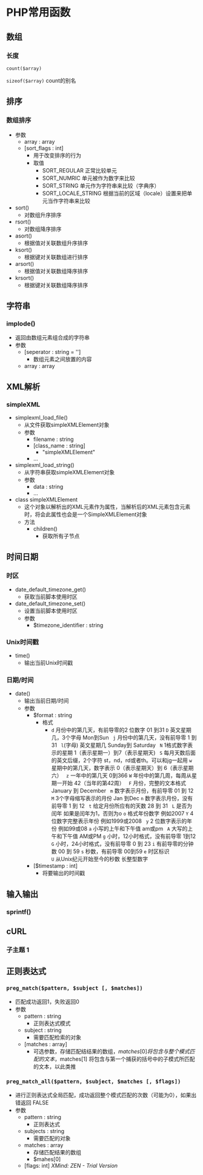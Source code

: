 # PHP常用函数
## 数组

### 长度

`count($array)`

`sizeof($array)` count的别名

## 排序

### 数组排序
* 参数
    * array : array
    * [sort_flags : int]
        * 用于改变排序的行为
        * 取值
            * SORT_REGULAR 正常比较单元
            * SORT_NUMRIC 单元被作为数字来比较
            * SORT_STRING 单元作为字符串来比较（字典序）
            * SORT_LOCALE_STRING 根据当前的区域（locale）设置来把单元当作字符串来比较
* sort()
    * 对数组升序排序
* rsort()
    * 对数组降序排序
* asort()
    * 根据值对关联数组升序排序
* ksort()
    * 根据键对关联数组进行排序
* arsort()
    * 根据值对关联数组降序排序
* krsort()
    * 根据键对关联数组降序排序
## 字符串
### implode()
* 返回由数组元素组合成的字符串
* 参数
    * [seperator : string = '']
        * 数组元素之间放置的内容
    * array : array
## XML解析
### simpleXML
* simplexml_load_file()
    * 从文件获取simpleXMLElement对象
    * 参数
        * filename : string
        * [class_name : string]
            * "simpleXMLElement"
        * ...
* simplexml_load_string()
    * 从字符串获取simpleXMLElement对象
    * 参数
        * data : string
        * ...
* class simpleXMLElement
    * 这个对象以解析出的XML元素作为属性，当解析后的XML元素包含元素时，将会此属性也会是一个SimpleXMLElement对象
    * 方法
        * children()
            * 获取所有子节点
## 时间日期
### 时区
* date_default_timezone_get()
    * 获取当前脚本使用时区
* date_default_timezone_set()
    * 设置当前脚本使用时区
    * 参数
        * $timezone_identifier : string
### Unix时间戳
* time()
    * 输出当前Unix时间戳
### 日期/时间
* date()
    * 输出当前日期/时间
    * 参数
        * $format : string
            * 格式
                * `d`	月份中的第几天，有前导零的2 位数字	01 到31
                    `D`	英文星期几，3个字母	Mon到Sun
                   ` j`	月份中的第几天，没有前导零	1 到31
                   ` l`(字母)	英文星期几	Sunday到 Saturday
                   ` N`	1格式数字表示的星期	1（表示星期一）到7（表示星期天)
                   ` S`	每月天数后面的英文后缀，2个字符	st，nd，rd或者th。可以和jg一起用
                   `w`	星期中的第几天，数字表示	0（表示星期天）到 6（表示星期六）
                   ` z`	一年中的第几天	0到366
                    `W`	年份中的第几周，每周从星期一开始	42（当年的第42周）
                   ` F`	月份，完整的文本格式	January 到 December
                   ` m`	数字表示月份，有前导零	01 到 12
                    `M`	3个字母缩写表示的月份	Jan 到Dec
                    `n`	数字表示月份，没有前导零	1 到 12
                   ` t`	给定月份所应有的天数	28 到 31
                   ` L`	是否为闰年	如果是闰年为1，否则为o
                    `o`	格式年份数字	例如2007
                    `Y`	4 位数字完整表示年份	例如1999或2008
                   ` y`	2 位数字表示的年份	例如99或08
                    `a`	小写的上午和下午值	am或pm
                   ` A`	大写的上午和下午值	AM或PM
                    `g`	小时，12小时格式，没有前导零	1到12
                   ` G`	小时，24小时格式，没有前导零	0 到 23
                    `i`	有前导零的分钟数	00 到 59
                    `s`	秒数，有前导零	00到59
                    `e`	时区标识	
                    `U`	从Unix纪元开始至今的秒数	长整型数字
        * [$timestamp : int]
            * 将要输出的时间戳
## 输入输出
### sprintf()
## cURL
### 子主题 1
## 正则表达式
### `preg_match($pattern, $subject [, $matches])`
* 匹配成功返回1，失败返回0
* 参数
    * pattern : string
        * 正则表达式模式
    * subject : string
        * 需要匹配检索的对象
    * [matches : array]
        * 可选参数，存储匹配结结果的数组，$matches[0]将包含与整个模式匹配的文本，$matches[1] 将包含与第一个捕获的括号中的子模式所匹配的文本，以此类推
### `preg_match_all($pattern, $subject, $matches [, $flags])`
* 进行正则表达式全局匹配，成功返回整个模式匹配的次数（可能为0），如果出错返回 FALSE
* 参数
    * pattern : string
        * 正则表达式
    * subjects : string
        * 需要匹配的对象
    * matches : array
        * 存储匹配结果的数组
        * $mahes[0]
    * [flags: int]
*XMind: ZEN - Trial Version*
